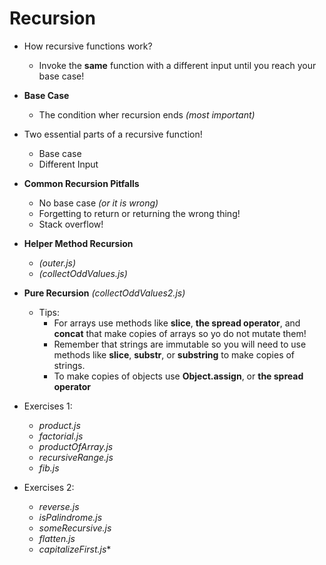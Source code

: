 # Recursion

* How recursive functions work?
    - Invoke the **same** function with a different input until you reach your base case!

* **Base Case**
    - The condition wher recursion ends *(most important)*

* Two essential parts of a recursive function!
    - Base case
    - Different Input

* **Common Recursion Pitfalls**
    - No base case *(or it is wrong)*
    - Forgetting to return or returning the wrong thing!
    - Stack overflow!

* **Helper Method Recursion**
    - *(outer.js)*
    - *(collectOddValues.js)*

* **Pure Recursion**
    *(collectOddValues2.js)*
    - Tips:
        - For arrays use methods like **slice**, **the spread operator**, and **concat** that make copies of arrays so yo do not mutate them!
        - Remember that strings are immutable so you will need to use methods like **slice**, **substr**, or **substring** to make copies of strings.
        - To make copies of objects use **Object.assign**, or **the spread operator**

* Exercises 1:
    - *product.js*
    - *factorial.js*
    - *productOfArray.js*
    - *recursiveRange.js*
    - *fib.js*

* Exercises 2:
    - *reverse.js*
    - *isPalindrome.js*
    - *someRecursive.js*
    - *flatten.js*
    - *capitalizeFirst.js**
